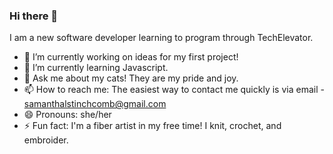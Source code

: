 ### Hi there 👋

I am a new software developer learning to program through TechElevator.
- 🔭 I’m currently working on ideas for my first project!
- 🌱 I’m currently learning Javascript.
- 💬 Ask me about my cats! They are my pride and joy.
- 📫 How to reach me: The easiest way to contact me quickly is via email - samanthalstinchcomb@gmail.com
- 😄 Pronouns: she/her
- ⚡ Fun fact: I'm a fiber artist in my free time! I knit, crochet, and embroider.

